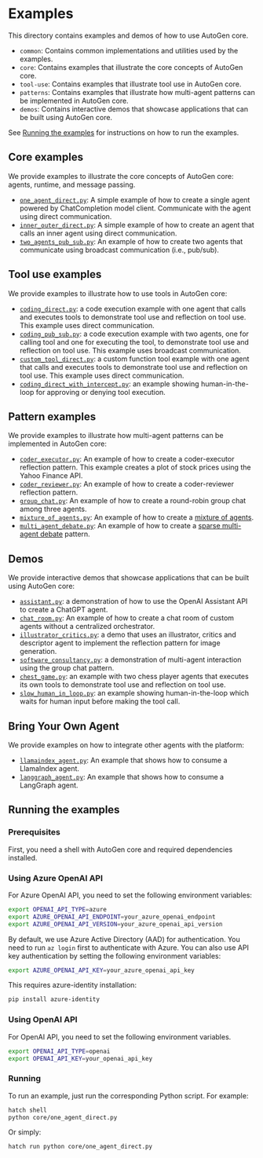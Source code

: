 # Examples

This directory contains examples and demos of how to use AutoGen core.

- `common`: Contains common implementations and utilities used by the examples.
- `core`: Contains examples that illustrate the core concepts of AutoGen core.
- `tool-use`: Contains examples that illustrate tool use in AutoGen core.
- `patterns`: Contains examples that illustrate how multi-agent patterns can be implemented in AutoGen core.
- `demos`: Contains interactive demos that showcase applications that can be built using AutoGen core.

See [Running the examples](#running-the-examples) for instructions on how to run the examples.

## Core examples

We provide examples to illustrate the core concepts of AutoGen core: agents, runtime, and message passing.

- [`one_agent_direct.py`](core/one_agent_direct.py): A simple example of how to create a single agent powered by ChatCompletion model client. Communicate with the agent using direct communication.
- [`inner_outer_direct.py`](core/inner_outer_direct.py): A simple example of how to create an agent that calls an inner agent using direct communication.
- [`two_agents_pub_sub.py`](core/two_agents_pub_sub.py): An example of how to create two agents that communicate using broadcast communication (i.e., pub/sub).

## Tool use examples

We provide examples to illustrate how to use tools in AutoGen core:

- [`coding_direct.py`](tool-use/coding_direct.py): a code execution example with one agent that calls and executes tools to demonstrate tool use and reflection on tool use. This example uses direct communication.
- [`coding_pub_sub.py`](tool-use/coding_pub_sub.py): a code execution example with two agents, one for calling tool and one for executing the tool, to demonstrate tool use and reflection on tool use. This example uses broadcast communication.
- [`custom_tool_direct.py`](tool-use/custom_tool_direct.py): a custom function tool example with one agent that calls and executes tools to demonstrate tool use and reflection on tool use. This example uses direct communication.
- [`coding_direct_with_intercept.py`](tool-use/coding_direct_with_intercept.py): an example showing human-in-the-loop for approving or denying tool execution.

## Pattern examples

We provide examples to illustrate how multi-agent patterns can be implemented in AutoGen core:

- [`coder_executor.py`](patterns/coder_executor.py): An example of how to create a coder-executor reflection pattern. This example creates a plot of stock prices using the Yahoo Finance API.
- [`coder_reviewer.py`](patterns/coder_reviewer.py): An example of how to create a coder-reviewer reflection pattern.
- [`group_chat.py`](patterns/group_chat.py): An example of how to create a round-robin group chat among three agents.
- [`mixture_of_agents.py`](patterns/mixture_of_agents.py): An example of how to create a [mixture of agents](https://github.com/togethercomputer/moa).
- [`multi_agent_debate.py`](patterns/multi_agent_debate.py): An example of how to create a [sparse multi-agent debate](https://arxiv.org/abs/2406.11776) pattern.

## Demos

We provide interactive demos that showcase applications that can be built using AutoGen core:

- [`assistant.py`](demos/assistant.py): a demonstration of how to use the OpenAI Assistant API to create
    a ChatGPT agent.
- [`chat_room.py`](demos/chat_room.py): An example of how to create a chat room of custom agents without
    a centralized orchestrator.
- [`illustrator_critics.py`](demos/illustrator_critics.py): a demo that uses an illustrator, critics and descriptor agent
    to implement the reflection pattern for image generation.
- [`software_consultancy.py`](demos/software_consultancy.py): a demonstration of multi-agent interaction using
    the group chat pattern.
- [`chest_game.py`](demos/chess_game.py): an example with two chess player agents that executes its own tools to demonstrate tool use and reflection on tool use.
- [`slow_human_in_loop.py`](demos/slow_human_in_loop.py): an example showing human-in-the-loop which waits for human input before making the tool call.

## Bring Your Own Agent

We provide examples on how to integrate other agents with the platform:

- [`llamaindex_agent.py`](byoa/llamaindex_agent.py): An example that shows how to consume a LlamaIndex agent.
- [`langgraph_agent.py`](byoa/langgraph_agent.py): An example that shows how to consume a LangGraph agent.

## Running the examples

### Prerequisites

First, you need a shell with AutoGen core and required dependencies installed.

### Using Azure OpenAI API

For Azure OpenAI API, you need to set the following environment variables:

```bash
export OPENAI_API_TYPE=azure
export AZURE_OPENAI_API_ENDPOINT=your_azure_openai_endpoint
export AZURE_OPENAI_API_VERSION=your_azure_openai_api_version
```

By default, we use Azure Active Directory (AAD) for authentication.
You need to run `az login` first to authenticate with Azure.
You can also
use API key authentication by setting the following environment variables:

```bash
export AZURE_OPENAI_API_KEY=your_azure_openai_api_key
```

This requires azure-identity installation:

```bash
pip install azure-identity
```

### Using OpenAI API

For OpenAI API, you need to set the following environment variables.

```bash
export OPENAI_API_TYPE=openai
export OPENAI_API_KEY=your_openai_api_key
```

### Running

To run an example, just run the corresponding Python script. For example:

```bash
hatch shell
python core/one_agent_direct.py
```

Or simply:

```bash
hatch run python core/one_agent_direct.py
```
